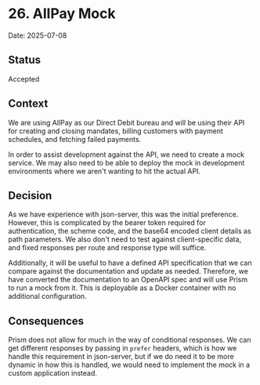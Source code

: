 # 26. AllPay Mock

Date: 2025-07-08

## Status

Accepted

## Context

We are using AllPay as our Direct Debit bureau and will be using their API for creating and closing mandates, billing
customers with payment schedules, and fetching failed payments. 

In order to assist development against the API, we need to create a mock service. We may also need to be able to deploy 
the mock in development environments where we aren't wanting to hit the actual API.

## Decision

As we have experience with json-server, this was the initial preference. However, this is complicated by the bearer token
required for authentication, the scheme code, and the base64 encoded client details as path parameters. We also don't
need to test against client-specific data, and fixed responses per route and response type will suffice.

Additionally, it will be useful to have a defined API specification that we can compare against the documentation and update
as needed. Therefore, we have converted the documentation to an OpenAPI spec and will use Prism to run a mock from it.
This is deployable as a Docker container with no additional configuration.

## Consequences

Prism does not allow for much in the way of conditional responses. We can get different responses by passing in
`prefer` headers, which is how we handle this requirement in json-server, but if we do need it to be more dynamic in how
this is handled, we would need to implement the mock in a custom application instead.
